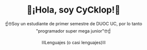 <div align="center">
<h1>🙌¡Hola, soy CyCklop!🙌</h1>
</div>
<div align="center">
  <p>☝️🤓Soy un estudiante de primer semestre de DUOC UC, por lo tanto "programador super mega junior"🤓☝️</p>
</div>
<div align="left">
  
</div>
<div align="center">
  <p>⛓️Lenguajes (o casi lenguajes)⛓️</p>
  
</div>
